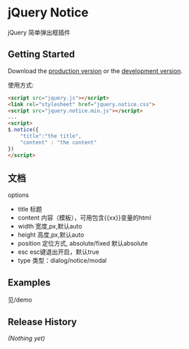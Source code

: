 # jQuery Notice

jQuery 简单弹出框插件

## Getting Started
Download the [production version][min] or the [development version][max].

[min]: https://raw.github.com/zhiyan/jquery.notice/master/dist/jquery.notice.min.js
[max]: https://raw.github.com/zhiyan/jquery.notice/master/dist/jquery.notice.js

使用方式:

```html
<script src="jquery.js"></script>
<link rel="stylesheet" href="jquery.notice.css">
<script src="jquery.notice.min.js"></script>
...
<script>
$.notice({
    "title":"the title",
    "content" : "the content"
})
</script>
```

## 文档
options
* title 标题
* content 内容（模板），可用包含{{xx}}变量的html
* width 宽度,px,默认auto
* height 高度,px,默认auto
* position 定位方式, absolute/fixed 默认absolute
* esc esc键退出开启，默认true
* type 类型：dialog/notice/modal

## Examples
见/demo

## Release History
_(Nothing yet)_
